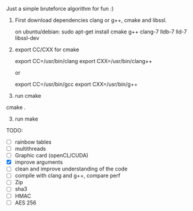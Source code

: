 Just a simple bruteforce algorithm for fun :) 

1) First download dependencies clang or g++, cmake and libssl.

    on ubuntu/debian: sudo apt-get install cmake g++ clang-7 lldb-7 lld-7 libssl-dev 

2) export CC/CXX for cmake

    export CC=/usr/bin/clang
    export CXX=/usr/bin/clang++

    or  

    export CC=/usr/bin/gcc
    export CXX=/usr/bin/g++

2) run cmake 

cmake .

3) run make

TODO:

- [ ] rainbow tables
- [ ] multithreads
- [ ] Graphic card (openCL/CUDA)
- [X] improve arguments
- [ ] clean and improve understanding of the code
- [ ] compile with clang and g++, compare perf
- [ ] Zip
- [ ] sha3
- [ ] HMAC
- [ ] AES 256
